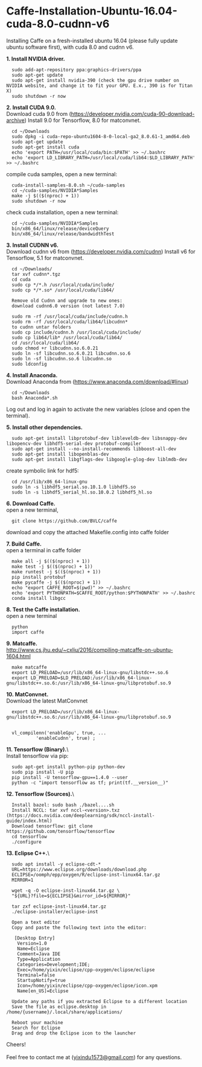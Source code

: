 # Caffe-Installation-Ubuntu-16.04-cuda-8.0-cudnn-v6

Installing Caffe on a fresh-installed ubuntu 16.04 (please fully update ubuntu software first), with cuda 8.0 and cudnn v6.

**1. Install NVIDIA driver.**
      
      sudo add-apt-repository ppa:graphics-drivers/ppa
      sudo apt-get update  
      sudo apt-get install nvidia-390 (check the gpu drive number on NVIDIA website, and change it to fit your GPU. E.x., 390 is for Titan X)  
      sudo shutdown -r now  


**2. Install CUDA 9.0.**\
            Download cuda 9.0 from (https://developer.nvidia.com/cuda-90-download-archive) 
            Install 9.0 for Tensorflow, 8.0 for matconvnet.
            
      cd ~/Downloads
      sudo dpkg -i cuda-repo-ubuntu1604-8-0-local-ga2_8.0.61-1_amd64.deb 
      sudo apt-get update
      sudo apt-get install cuda
      echo 'export PATH=/usr/local/cuda/bin:$PATH' >> ~/.bashrc
      echo 'export LD_LIBRARY_PATH=/usr/local/cuda/lib64:$LD_LIBRARY_PATH' >> ~/.bashrc

compile cuda samples, open a new terminal:

      cuda-install-samples-8.0.sh ~/cuda-samples
      cd ~/cuda-samples/NVIDIA*Samples
      make -j $(($(nproc) + 1))
      sudo shutdown -r now
      
check cuda installation, open a new terminal:

      cd ~/cuda-samples/NVIDIA*Samples
      bin/x86_64/linux/release/deviceQuery
      bin/x86_64/linux/release/bandwidthTest

**3. Install CUDNN v6.**\
      Download cudnn v6 from (https://developer.nvidia.com/cudnn)
      Install v6 for Tensorflow, 5.1 for matconvnet.
            
      cd ~/Downloads/
      tar xvf cudnn*.tgz
      cd cuda
      sudo cp */*.h /usr/local/cuda/include/
      sudo cp */*.so* /usr/local/cuda/lib64/
      
      Remove old Cudnn and upgrade to new ones:
      download cudnn6.0 version (not latest 7.0)
      
      sudo rm -rf /usr/local/cuda/include/cudnn.h
      sudo rm -rf /usr/local/cuda/lib64/libcudnn*
      to cudnn untar folders
      sudo cp include/cudnn.h /usr/local/cuda/include/
      sudo cp lib64/lib* /usr/local/cuda/lib64/
      cd /usr/local/cuda/lib64/
      sudo chmod +r libcudnn.so.6.0.21
      sudo ln -sf libcudnn.so.6.0.21 libcudnn.so.6
      sudo ln -sf libcudnn.so.6 libcudnn.so
      sudo ldconfig

**4. Install Anaconda.**\
      Download Anaconda from (https://www.anaconda.com/download/#linux)
            
      cd ~/Downloads
      bash Anaconda*.sh

Log out and log in again to activate the new variables (close and open the terminal).


**5. Install other dependencies.**

      sudo apt-get install libprotobuf-dev libleveldb-dev libsnappy-dev libopencv-dev libhdf5-serial-dev protobuf-compiler
      sudo apt-get install --no-install-recommends libboost-all-dev
      sudo apt-get install libopenblas-dev
      sudo apt-get install libgflags-dev libgoogle-glog-dev liblmdb-dev
      
create symbolic link for hdf5:

      cd /usr/lib/x86_64-linux-gnu
      sudo ln -s libhdf5_serial.so.10.1.0 libhdf5.so
      sudo ln -s libhdf5_serial_hl.so.10.0.2 libhdf5_hl.so

**6. Download Caffe.**\
open a new terminal,

      git clone https://github.com/BVLC/caffe
      
download and copy the attached Makefile.config into caffe folder


**7. Build Caffe.**\
open a terminal in caffe folder

      make all -j $(($(nproc) + 1))
      make test -j $(($(nproc) + 1))
      make runtest -j $(($(nproc) + 1))
      pip install protobuf
      make pycaffe -j $(($(nproc) + 1))
      echo "export CAFFE_ROOT=$(pwd)" >> ~/.bashrc
      echo 'export PYTHONPATH=$CAFFE_ROOT/python:$PYTHONPATH' >> ~/.bashrc
      conda install libgcc

**8. Test the Caffe installation.**\
open a new terminal

      python
      import caffe
      
**9. Matcaffe.**\
http://www.cs.jhu.edu/~cxliu/2016/compiling-matcaffe-on-ubuntu-1604.html

      make matcaffe
      export LD_PRELOAD=/usr/lib/x86_64-linux-gnu/libstdc++.so.6
      export LD_PRELOAD=$LD_PRELOAD:/usr/lib/x86_64-linux-gnu/libstdc++.so.6:/usr/lib/x86_64-linux-gnu/libprotobuf.so.9
      
**10. MatConvnet.**\
Download the latest MatConvnet

      export LD_PRELOAD=/usr/lib/x86_64-linux-gnu/libstdc++.so.6:/usr/lib/x86_64-linux-gnu/libprotobuf.so.9


      vl_compilenn('enableGpu', true, ...
               'enableCudnn', true) ;

**11. Tensorflow (Binary).**\        
Install tensorflow via pip:

      sudo apt-get install python-pip python-dev
      sudo pip install -U pip
      pip install -U tensorflow-gpu==1.4.0 --user
      python -c "import tensorflow as tf; print(tf.__version__)"
      
**12. Tensorflow (Sources).**\

      Install bazel: sudo bash ./bazel....sh
      Install NCCL: tar xvf nccl-<version>.txz (https://docs.nvidia.com/deeplearning/sdk/nccl-install-guide/index.html)
      Download tensorflow: git clone https://github.com/tensorflow/tensorflow 
      cd tensorflow
      ./configure
      
**13. Eclipse C++.**\

      sudo apt install -y eclipse-cdt-*
      URL=https://www.eclipse.org/downloads/download.php
      ECLIPSE=/oomph/epp/oxygen/R/eclipse-inst-linux64.tar.gz
      MIRROR=1
      
      wget -q -O eclipse-inst-linux64.tar.gz \
      "${URL}?file=${ECLIPSE}&mirror_id=${MIRROR}"
      
      tar zxf eclipse-inst-linux64.tar.gz
      ./eclipse-installer/eclipse-inst
      
      Open a text editor
      Copy and paste the following text into the editor: 
      
       [Desktop Entry]
        Version=1.0
        Name=Eclipse
        Comment=Java IDE
        Type=Application
        Categories=Development;IDE;
        Exec=/home/yixin/eclipse/cpp-oxygen/eclipse/eclipse
        Terminal=false
        StartupNotify=true
        Icon=/home/yixin/eclipse/cpp-oxygen/eclipse/icon.xpm
        Name[en_US]=Eclipse
      
      Update any paths if you extracted Eclipse to a different location
      Save the file as eclipse.desktop in /home/{username}/.local/share/applications/
      
      Reboot your machine
      Search for Eclipse
      Drag and drop the Eclipse icon to the launcher 
      
Cheers!\
\
Feel free to contact me at (yixindu1573@gmail.com) for any questions.














































      



